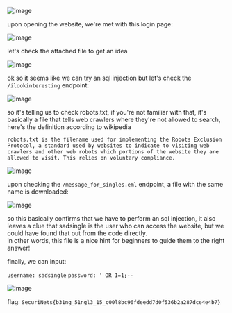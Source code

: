 ![image](https://github.com/petriQore/Capture-The-Love/assets/123587287/a77c7ad2-20dc-4ec7-b60e-4c7e147cf933)

 upon opening the website, we're met with this login page:

![image](https://github.com/petriQore/Capture-The-Love/assets/123587287/1acd22ae-f7f8-4626-b3c8-79ace9d59567)

 let's check the attached file to get an idea

![image](https://github.com/petriQore/Capture-The-Love/assets/123587287/283bb662-b964-41f7-8265-27cd31cf0d3b)

 ok so it seems like we can try an sql injection but let's check the ```/ilookinteresting``` endpoint:


![image](https://github.com/petriQore/Capture-The-Love/assets/123587287/e6ad58ee-cb28-4d25-b9a8-ed2ad712d640)


 so it's telling us to check robots.txt, if you're not familiar with that, it's basically a file that tells web crawlers where they're not allowed to search, here's the definition according to wikipedia

```robots.txt is the filename used for implementing the Robots Exclusion Protocol, a standard used by websites to indicate to visiting web crawlers and other web robots which portions of the website they are allowed to visit. This relies on voluntary compliance.```


![image](https://github.com/petriQore/Capture-The-Love/assets/123587287/e25d08e3-9625-476f-ad3f-6b5059720c7a)


 upon checking the ```/message_for_singles.eml``` endpoint, a file with the same name is downloaded:


![image](https://github.com/petriQore/Capture-The-Love/assets/123587287/eb863333-b06d-47c1-9a4f-c8c83ce5c6cd)


 so this basically confirms that we have to perform an sql injection, it also leaves a clue that sadsingle is the user who can access the website, but we could have found that out from the code directly.<br> in other words, this file is a nice hint for beginners to guide them to the right answer!

finally, we can input:

```username: sadsingle```
```password: ' OR 1=1;--```


![image](https://github.com/petriQore/Capture-The-Love/assets/123587287/46d99981-9edb-4bbf-a7c5-25a367cf262b)

flag: ```SecuriNets{b31ng_51ngl3_15_c00l8bc96fdeedd7d0f536b2a287dce4e4b7}```


